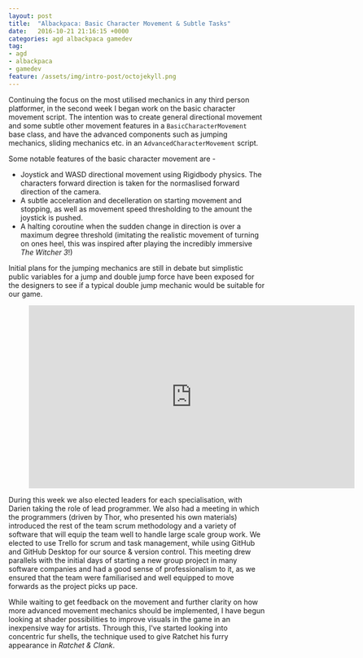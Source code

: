 ```yaml
---
layout: post
title:  "Albackpaca: Basic Character Movement & Subtle Tasks"
date:   2016-10-21 21:16:15 +0000
categories: agd albackpaca gamedev
tag:
- agd
- albackpaca
- gamedev
feature: /assets/img/intro-post/octojekyll.png
---
```


Continuing the focus on the most utilised mechanics in any third person platformer, in the second week I began work on the basic character movement script. The intention was to create general directional movement and some subtle other movement features in a `BasicCharacterMovement` base class, and have the advanced components such as jumping mechanics, sliding mechanics etc. in an `AdvancedCharacterMovement` script.

Some notable features of the basic character movement are -

- Joystick and WASD directional movement using Rigidbody physics. The characters forward direction is taken for the normaslised forward direction of the camera.
- A subtle acceleration and decelleration on starting movement and stopping, as well as movement speed thresholding to the amount the joystick is pushed.
- A halting coroutine when the sudden change in direction is over a maximum degree threshold (imitating the realistic movement of turning on ones heel, this was inspired after playing the incredibly immersive *The Witcher 3*!)

Initial plans for the jumping mechanics are still in debate but simplistic public variables for a jump and double jump force have been exposed for the designers to see if a typical double jump mechanic would be suitable for our game.

<figure>
	<iframe width="640" height="360" src="https://www.youtube.com/embed/9Je8bxChois?autoplay=0&fs=0&iv_load_policy=3&showinfo=0&rel=0&cc_load_policy=0" frameborder="0"></iframe>
</figure>

During this week we also elected leaders for each specialisation, with Darien taking the role of lead programmer. We also had a meeting in which the programmers (driven by Thor, who presented his own materials) introduced the rest of the team scrum methodology and a variety of software that will equip the team well to handle large scale group work. We elected to use Trello for scrum and task management, while using GitHub and GitHub Desktop for our source & version control. 
This meeting drew parallels with the initial days of starting a new group project in many software companies and had a good sense of professionalism to it, as we ensured that the team were familiarised and well equipped to move forwards as the project picks up pace.

While waiting to get feedback on the movement and further clarity on how more advanced movement mechanics should be implemented, I have begun looking at shader possibilities to improve visuals in the game in an inexpensive way for artists. Through this, I've started looking into concentric fur shells, the technique used to give Ratchet his furry appearance in *Ratchet & Clank*.



